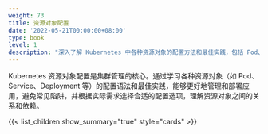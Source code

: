 ```yaml
---
weight: 73
title: 资源对象配置
date: '2022-05-21T00:00:00+08:00'
type: book
level: 1
description: "深入了解 Kubernetes 中各种资源对象的配置方法和最佳实践，包括 Pod、Service、Deployment 等核心资源的详细配置指南。"
---
```


Kubernetes 资源对象配置是集群管理的核心。通过学习各种资源对象（如 Pod、Service、Deployment 等）的配置语法和最佳实践，能够更好地管理和部署应用，避免常见陷阱，并根据实际需求选择合适的配置选项，理解资源对象之间的关系和依赖。

{{< list_children show_summary="true" style="cards" >}}
